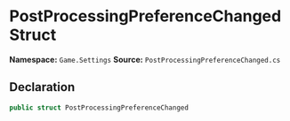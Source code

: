 # PostProcessingPreferenceChanged Struct

**Namespace:** `Game.Settings`
**Source:** `PostProcessingPreferenceChanged.cs`

## Declaration

```csharp
public struct PostProcessingPreferenceChanged
```

